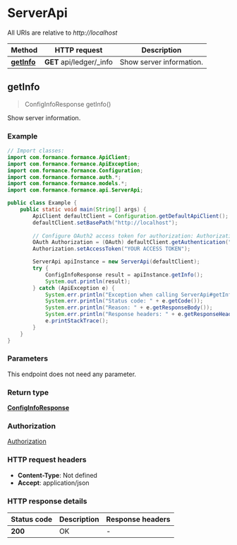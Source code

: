 # ServerApi

All URIs are relative to *http://localhost*

| Method | HTTP request | Description |
|------------- | ------------- | -------------|
| [**getInfo**](ServerApi.md#getInfo) | **GET** api/ledger/_info | Show server information. |



## getInfo

> ConfigInfoResponse getInfo()

Show server information.

### Example

```java
// Import classes:
import com.formance.formance.ApiClient;
import com.formance.formance.ApiException;
import com.formance.formance.Configuration;
import com.formance.formance.auth.*;
import com.formance.formance.models.*;
import com.formance.formance.api.ServerApi;

public class Example {
    public static void main(String[] args) {
        ApiClient defaultClient = Configuration.getDefaultApiClient();
        defaultClient.setBasePath("http://localhost");
        
        // Configure OAuth2 access token for authorization: Authorization
        OAuth Authorization = (OAuth) defaultClient.getAuthentication("Authorization");
        Authorization.setAccessToken("YOUR ACCESS TOKEN");

        ServerApi apiInstance = new ServerApi(defaultClient);
        try {
            ConfigInfoResponse result = apiInstance.getInfo();
            System.out.println(result);
        } catch (ApiException e) {
            System.err.println("Exception when calling ServerApi#getInfo");
            System.err.println("Status code: " + e.getCode());
            System.err.println("Reason: " + e.getResponseBody());
            System.err.println("Response headers: " + e.getResponseHeaders());
            e.printStackTrace();
        }
    }
}
```

### Parameters

This endpoint does not need any parameter.

### Return type

[**ConfigInfoResponse**](ConfigInfoResponse.md)

### Authorization

[Authorization](../README.md#Authorization)

### HTTP request headers

- **Content-Type**: Not defined
- **Accept**: application/json


### HTTP response details
| Status code | Description | Response headers |
|-------------|-------------|------------------|
| **200** | OK |  -  |

